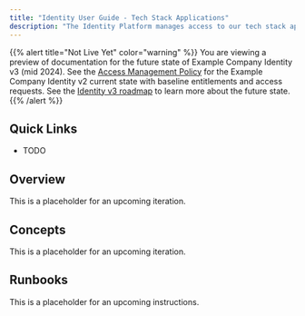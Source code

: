 ```yaml
---
title: "Identity User Guide - Tech Stack Applications"
description: "The Identity Platform manages access to our tech stack applications. This page provides a quick reference guide and runbooks for tech stack application and system owners to integrate and manage their application with Okta authentication and Identity Platform access management policies."
---
```


{{% alert title="Not Live Yet" color="warning" %}}
You are viewing a preview of documentation for the future state of Example Company Identity v3 (mid 2024). See the <a href="/handbook/security/access-management-policy">Access Management Policy</a> for the Example Company Identity v2 current state with baseline entitlements and access requests. See the <a href="/handbook/security/identity/roadmap">Identity v3 roadmap</a> to learn more about the future state.
{{% /alert %}}

## Quick Links

- TODO

## Overview

This is a placeholder for an upcoming iteration.

## Concepts

This is a placeholder for an upcoming iteration.

## Runbooks

This is a placeholder for an upcoming instructions.
